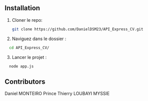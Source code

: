 ## Installation

1. Cloner le repo:
   ```bash
   git clone https://github.com/DanielDSM23/API_Express_CV.git
   ```
2. Naviguez dans le dossier :

 ```bash
   cd API_Express_CV/
   ```

3. Lancer le projet :

 ```bash
   node app.js
   ```
## Contributors

Daniel MONTEIRO
Prince Thierry LOUBAYI MYSSIE
